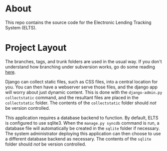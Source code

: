 About
=====

This repo contains the source code for the Electronic Lending Tracking System
(ELTS).

Project Layout
==============

The branches, tags, and trunk folders are used in the usual way. If you don't
understand how branching under subversion works, go do some reading
[here](http://svnbook.red-bean.com/en/1.5/svn.branchmerge.html).

Django can collect static files, such as CSS files, into a central location for
you. You can then have a webserver serve those files, and the django app will
worry about just dynamic content. This is done with the `django-admin.py
collectstatic` command, and the resultant files are placed in the
`collectstatic` folder. The contents of the `collectstatic` folder should *not*
be version controlled.

This application requires a database backend to function. By default, ELTS is
configured to use sqlite3. When the `manage.py syncdb` command is run, a
database file will automatically be created in the `sqlite` folder if
necessary. The system administrator deploying this application can then choose
to use a different database backend as necessary. The contents of the `sqlite`
folder should *not* be version controlled.

